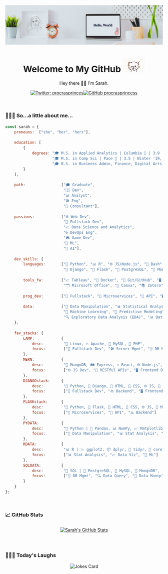 <!-- Banner -->
<img src="./img/banner.png">
<!-- Introduction -->
<h1 align='center'> Welcome to My GitHub <img src="./img/tenor.gif" width="70"></h1>
<p align="center">Hey there 👋🏼 I'm Sarah.</p>

<!-- Badges -->
<div align="center">

[![Twitter: procrasprinces](https://img.shields.io/twitter/follow/procrasprinces?style=social)](https://twitter.com/procrasprinces)[![GitHub procrasprincess](https://img.shields.io/github/followers/procrasprincess?label=follow&style=social)](https://github.com/procrasprincess)
</div>

<br>

### 👩🏼‍💻 So...a little about me...  
<!-- <img align='right' src="./img/profile.jpg" width="250"> -->

<div>

```javascript
const sarah = {    
    pronouns:  ["she", "her", "hers"],

    education: [
        {
            degrees: "🎓 M.S. in Applied Analytics | Columbia 🦁 | 3.9 | Spring '24, " + 
                     "🎓 M.S. in Comp Sci | Pace 🐶 | 3.5 | Winter '19, " + 
                     "🎓 B.S. in Business Admin, Finance, Digital Arts | Stony Brook 🐺 | Summer '17"
        }
    ],
    
    path:                ["🎓 Graduate", 
                          "👩‍💻 Dev",
                          "📊 Analyst",
                          "🛠️ Eng",
                          "💼 Consultant"],

    passions:            ["🌐 Web Dev",
                          "🔧 Fullstack Dev",
                          "📈 Data Science and Analytics",
                          "⚙️ DevOps Eng",
                          "🎮 Game Dev",
                          "🤖 ML",
                          "🧠 AI"],

    dev_skills: {
        languages:       ["🐍 Python", "📊 R", "🌐 JS/Node.js", "🐚 Bash", "📄 HTML", "🎨 CSS", "⚛️ React", 
                          "🦄 Django", "🍰 Flask", "🐘 PostgreSQL", "🍃 MongoDB", "🐬 MySQL", "📐 MATLAB", "💻 C#"],

        tools_fw:        ["📈 Tableau", "🐋 Docker", "🐙 Git/GitHub", "🖥️ VS Code", "🐼 Pandas",
                          "🗂️ Microsoft Office", "🎨 Canva", "📚 Zotero", "☁️ AWS", "☁️ Google Cloud"],

        prog_dev:        ["🔧 Fullstack", "🔗 Microservices", "🔌 API", "🖥️ Frontend", "🔙 Backend"],

        data:            ["🔄 Data Manipulation", "📊 Statistical Analysis", "📈 Data Visualization", 
                          "🤖 Machine Learning", "🔮 Predictive Modeling", "🧹 Data Cleaning", 
                          "🔍 Exploratory Data Analysis (EDA)", "📊 Data Analytics"]
    },
    
    fav_stacks: {
        LAMP:            {
            desc:         "🐧 Linux, 🔥 Apache, 🐬 MySQL, 🐘 PHP",
            focus:        ["🔧 Fullstack Dev", "🛠️ Server Mgmt", "🗄️ DB Mgmt"]
        },
        MERN:            {
            desc:         "🍃 MongoDB, 🛤️ Express, ⚛️ React, 🌐 Node.js",
            focus:        ["🌐 JS Dev", "🔗 RESTful APIs", "🖥️ Frontend Dev"]
        },
        DJANGOstack:     {
            desc:         "🐍 Python, 🦄 Django, 📄 HTML, 🎨 CSS, 🌐 JS, 🐘 PostgreSQL",
            focus:        ["🔧 Fullstack Dev", "🔙 Backend", "🖥️ Frontend"]
        },
        FLASKstack:      {
            desc:         "🐍 Python, 🍰 Flask, 📄 HTML, 🎨 CSS, 🌐 JS, 🐬 MySQL",
            focus:        ["🔗 Microservices", "🔌 API", "🔙 Backend"]
        },
        PYDATA:          {
            desc:         "🐍 Python | 🐼 Pandas, 📊 NumPy, 📈 Matplotlib, 🎨 Seaborn, 🤖 Sklearn",
            focus:        ["🔄 Data Manipulation", "📊 Stat Analysis", "📈 Data Viz", "🤖 ML"]
        },
        RDATA:           {
            desc:         "📊 R | 📉 ggplot2, 📦 dplyr, 🔄 tidyr, 🧮 caret",
            focus:        ["📊 Stat Analysis", "📈 Data Viz", "🤖 ML"]
        },
        SQLDATA:         {
            desc:         "🔎 SQL | 🐘 PostgreSQL, 🐬 MySQL, 🍃 MongoDB",
            focus:        ["🗄️ DB Mgmt", "🔍 Data Query", "🔄 Data Manip"]
        }
    }
};
```
</div>

<br>

### &#x1f4c8; GitHub Stats
<p align="center">
<a href="https://github.com/procrasprincess">
  <img align="center" style="margin:0.5rem" src="https://github-readme-stats.vercel.app/api?username=procrasprincess&show_icons=true&line_height=27&count_private=true&title_color=c9afcc&text_color=c9afcc&icon_color=4AB097&bg_color=f2f2f2" alt="Sarah's GitHub Stats" />
</a>
</p>

<br>

### 🤹🏼‍♀️ Today's Laughs
<div align="center">

![Jokes Card](https://readme-jokes.vercel.app/api)
</div>


<!-- Github Template
**procrasprincess/procrasprincess** is a ✨ _special_ ✨ repository because its `README.md` (this file) appears on your GitHub profile.

Here are some ideas to get you started:

- 🔭 I’m currently working on ...
- 🌱 I’m currently learning ...
- 👯 I’m looking to collaborate on ...
- 🤔 I’m looking for help with ...
- 💬 Ask me about ...
- 📫 How to reach me: ...
- 😄 Pronouns: ...
- ⚡ Fun fact: ...
-->